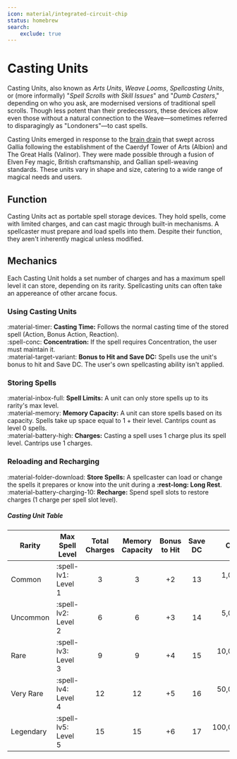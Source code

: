 ```yaml
---
icon: material/integrated-circuit-chip
status: homebrew
search:
    exclude: true
---
```


# Casting Units

Casting Units, also known as *Arts Units*, *Weave Looms*, *Spellcasting Units*, or (more informally) "*Spell Scrolls with Skill Issues*" and "*Dumb Casters*," depending on who you ask, are modernised versions of traditional spell scrolls. Though less potent than their predecessors, these devices allow even those without a natural connection to the Weave—sometimes referred to disparagingly as "Londoners"—to cast spells.

Casting Units emerged in response to the [brain drain](../../lore/glossary.md#toulouse-exodus) that swept across Gallia following the establishment of the Caerdyf Tower of Arts (Albion) and The Great Halls (Valinor). They were made possible through a fusion of Elven Fey magic, British craftsmanship, and Gallian spell-weaving standards. These units vary in shape and size, catering to a wide range of magical needs and users.

## Function

Casting Units act as portable spell storage devices. They hold spells, come with limited charges, and can cast magic through built-in mechanisms. A spellcaster must prepare and load spells into them. Despite their function, they aren't inherently magical unless modified.

## Mechanics

Each Casting Unit holds a set number of charges and has a maximum spell level it can store, depending on its rarity. Spellcasting units can often take an appereance of other arcane focus.

### Using Casting Units

:material-timer: **Casting Time:** Follows the normal casting time of the stored spell (Action, Bonus Action, Reaction).  
:spell-conc: **Concentration:** If the spell requires Concentration, the user must maintain it.  
:material-target-variant: **Bonus to Hit and Save DC:** Spells use the unit's bonus to hit and Save DC. The user's own spellcasting ability isn't applied.

### Storing Spells

:material-inbox-full: **Spell Limits:** A unit can only store spells up to its rarity's max level.  
:material-memory: **Memory Capacity:** A unit can store spells based on its capacity. Spells take up space equal to 1 + their level. Cantrips count as level 0 spells.  
:material-battery-high: **Charges:** Casting a spell uses 1 charge plus its spell level. Cantrips use 1 charges.

### Reloading and Recharging

:material-folder-download: **Store Spells:** A spellcaster can load or change the spells it prepares or know into the unit during a **:rest-long: Long Rest**.  
:material-battery-charging-10: **Recharge:** Spend spell slots to restore charges (1 charge per spell slot level).

##### Casting Unit Table

| Rarity | Max Spell Level | Total Charges | Memory Capacity | Bonus to Hit | Save DC | Cost |
|---|---|:-:|:-:|:-:|:-:|--:|
| Common | :spell-lv1: Level 1 | 3 | 3 | +2 | 13 | 1,000 SP |
| Uncommon | :spell-lv2: Level 2 | 6 | 6 | +3 | 14 | 5,000 SP |
| Rare | :spell-lv3: Level 3 | 9 | 9 | +4 | 15 | 10,000 SP |
| Very Rare | :spell-lv4: Level 4 | 12 | 12 | +5 | 16 | 50,000 SP |
| Legendary | :spell-lv5: Level 5 | 15 | 15 | +6 | 17 | 100,000 SP |
